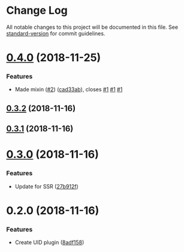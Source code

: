 # Change Log

All notable changes to this project will be documented in this file. See [standard-version](https://github.com/conventional-changelog/standard-version) for commit guidelines.

<a name="0.4.0"></a>
# [0.4.0](https://github.com/mya-ake/vue-uid/compare/v0.3.2...v0.4.0) (2018-11-25)


### Features

* Made mixin ([#2](https://github.com/mya-ake/vue-uid/issues/2)) ([cad33ab](https://github.com/mya-ake/vue-uid/commit/cad33ab)), closes [#1](https://github.com/mya-ake/vue-uid/issues/1) [#1](https://github.com/mya-ake/vue-uid/issues/1) [#1](https://github.com/mya-ake/vue-uid/issues/1)



<a name="0.3.2"></a>
## [0.3.2](https://github.com/mya-ake/vue-uid/compare/v0.3.1...v0.3.2) (2018-11-16)



<a name="0.3.1"></a>
## [0.3.1](https://github.com/mya-ake/vue-uid/compare/v0.3.0...v0.3.1) (2018-11-16)



<a name="0.3.0"></a>
# [0.3.0](https://github.com/mya-ake/vue-uid/compare/v0.2.0...v0.3.0) (2018-11-16)


### Features

* Update for SSR ([27b912f](https://github.com/mya-ake/vue-uid/commit/27b912f))



<a name="0.2.0"></a>
# 0.2.0 (2018-11-16)


### Features

* Create UID plugin ([8adf158](https://github.com/mya-ake/vue-uid/commit/8adf158))
